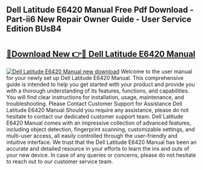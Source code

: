 ## Dell Latitude E6420 Manual Free Pdf Download - Part-ii6 New Repair Owner Guide - User Service Edition BUsB4

# <h2><a href="http://bc21329.oget.top/?id=Dell+Latitude+E6420+Manual">🔗Download New 👉🔴 Dell Latitude E6420 Manual</a></h2>

[![Dell Latitude E6420 Manual new download](https://i.imgur.com/5g1atiW.png)](http://bc21329.oget.top/?id=Dell+Latitude+E6420+Manual)
Welcome to the user manual for your newly set up Dell Latitude E6420 Manual. This comprehensive guide is intended to help you get started with your product and provide you with a thorough understanding of its features, functions, and capabilities. You will find clear instructions for installation, usage, maintenance, and troubleshooting. Please Contact Customer Support for Assistance Dell Latitude E6420 Manual Should you require any assistance, please do not hesitate to contact our dedicated customer support team. Dell Latitude E6420 Manual comes with an impressive collection of advanced features, including object detection, fingerprint scanning, customizable settings, and multi-user access, all easily controlled through the user-friendly and intuitive interface. We trust that the Dell Latitude E6420 Manual has been an accurate and detailed resource in your efforts to learn the ins and outs of your new device. In case of any queries or concerns, please do not hesitate to reach out to our customer service team.

